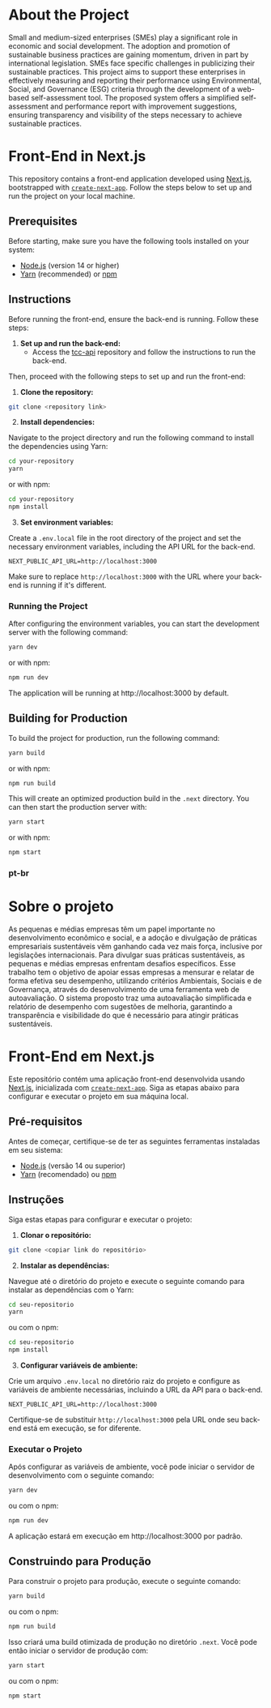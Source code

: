 # About the Project
Small and medium-sized enterprises (SMEs) play a significant role in economic and social development. The adoption and promotion of sustainable business practices are gaining momentum, driven in part by international legislation. SMEs face specific challenges in publicizing their sustainable practices. This project aims to support these enterprises in effectively measuring and reporting their performance using Environmental, Social, and Governance (ESG) criteria through the development of a web-based self-assessment tool. The proposed system offers a simplified self-assessment and performance report with improvement suggestions, ensuring transparency and visibility of the steps necessary to achieve sustainable practices.

# Front-End in Next.js

This repository contains a front-end application developed using [Next.js](https://nextjs.org/), bootstrapped with [`create-next-app`](https://github.com/vercel/next.js/tree/canary/packages/create-next-app). Follow the steps below to set up and run the project on your local machine.

## Prerequisites

Before starting, make sure you have the following tools installed on your system:

- [Node.js](https://nodejs.org/) (version 14 or higher)
- [Yarn](https://classic.yarnpkg.com/en/docs/install) (recommended) or [npm](https://www.npmjs.com/get-npm)

## Instructions

Before running the front-end, ensure the back-end is running. Follow these steps:

1. **Set up and run the back-end:**
   - Access the [tcc-api](https://github.com/ticflay/tcc-api) repository and follow the instructions to run the back-end.

Then, proceed with the following steps to set up and run the front-end:

1. **Clone the repository:**
```sh
git clone <repository link>
```

2. **Install dependencies:**

Navigate to the project directory and run the following command to install the dependencies using Yarn:

```sh
cd your-repository
yarn
```

or with npm:

```sh
cd your-repository
npm install
```

3. **Set environment variables:**

Create a `.env.local` file in the root directory of the project and set the necessary environment variables, including the API URL for the back-end.

```plaintext
NEXT_PUBLIC_API_URL=http://localhost:3000
```

Make sure to replace `http://localhost:3000` with the URL where your back-end is running if it's different.

### Running the Project

After configuring the environment variables, you can start the development server with the following command:

```sh
yarn dev
```

or with npm:

```sh
npm run dev
```

The application will be running at http://localhost:3000 by default.

## Building for Production

To build the project for production, run the following command:

```sh
yarn build
```

or with npm:

```sh
npm run build
```

This will create an optimized production build in the `.next` directory. You can then start the production server with:

```sh
yarn start
```

or with npm:

```sh
npm start
```

### pt-br
# Sobre o projeto
As pequenas e médias empresas têm um papel importante no desenvolvimento econômico e social, e a adoção e divulgação de práticas empresariais sustentáveis vêm ganhando cada vez mais força, inclusive por legislações internacionais. Para divulgar suas práticas sustentáveis, as pequenas e médias empresas enfrentam desafios específicos. Esse trabalho tem o objetivo de apoiar essas empresas a mensurar e relatar de forma efetiva seu desempenho, utilizando critérios Ambientais, Sociais e de Governança, através do desenvolvimento de uma ferramenta web de autoavaliação. O sistema proposto traz uma autoavaliação simplificada e relatório de desempenho com sugestões de melhoria, garantindo a transparência e visibilidade do que é necessário para atingir práticas sustentáveis.

# Front-End em Next.js

Este repositório contém uma aplicação front-end desenvolvida usando [Next.js](https://nextjs.org/), inicializada com [`create-next-app`](https://github.com/vercel/next.js/tree/canary/packages/create-next-app). Siga as etapas abaixo para configurar e executar o projeto em sua máquina local.

## Pré-requisitos

Antes de começar, certifique-se de ter as seguintes ferramentas instaladas em seu sistema:

- [Node.js](https://nodejs.org/) (versão 14 ou superior)
- [Yarn](https://classic.yarnpkg.com/en/docs/install) (recomendado) ou [npm](https://www.npmjs.com/get-npm)

## Instruções

Siga estas etapas para configurar e executar o projeto:

1. **Clonar o repositório:**
```sh
git clone <copiar link do repositório>
```

2. **Instalar as dependências:**

Navegue até o diretório do projeto e execute o seguinte comando para instalar as dependências com o Yarn:

```sh
cd seu-repositorio
yarn
```

ou com o npm:

```sh
cd seu-repositorio
npm install
```

3. **Configurar variáveis de ambiente:**

Crie um arquivo `.env.local` no diretório raiz do projeto e configure as variáveis de ambiente necessárias, incluindo a URL da API para o back-end.

```plaintext
NEXT_PUBLIC_API_URL=http://localhost:3000
```

Certifique-se de substituir `http://localhost:3000` pela URL onde seu back-end está em execução, se for diferente.

### Executar o Projeto

Após configurar as variáveis de ambiente, você pode iniciar o servidor de desenvolvimento com o seguinte comando:

```sh
yarn dev
```

ou com o npm:

```sh
npm run dev
```

A aplicação estará em execução em http://localhost:3000 por padrão.

## Construindo para Produção

Para construir o projeto para produção, execute o seguinte comando:

```sh
yarn build
```

ou com o npm:

```sh
npm run build
```

Isso criará uma build otimizada de produção no diretório `.next`. Você pode então iniciar o servidor de produção com:

```sh
yarn start
```

ou com o npm:

```sh
npm start
```
